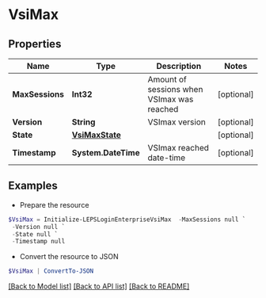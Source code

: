 # VsiMax
## Properties

Name | Type | Description | Notes
------------ | ------------- | ------------- | -------------
**MaxSessions** | **Int32** | Amount of sessions when VSImax was reached | [optional] 
**Version** | **String** | VSImax version | [optional] 
**State** | [**VsiMaxState**](VsiMaxState.md) |  | [optional] 
**Timestamp** | **System.DateTime** | VSImax reached date-time | [optional] 

## Examples

- Prepare the resource
```powershell
$VsiMax = Initialize-LEPSLoginEnterpriseVsiMax  -MaxSessions null `
 -Version null `
 -State null `
 -Timestamp null
```

- Convert the resource to JSON
```powershell
$VsiMax | ConvertTo-JSON
```

[[Back to Model list]](../README.md#documentation-for-models) [[Back to API list]](../README.md#documentation-for-api-endpoints) [[Back to README]](../README.md)


